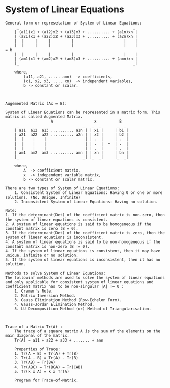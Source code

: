 # System of Linear Equations

    General form or represetation of System of Linear Equations:
         _                                                  _
        | (a11)x1 + (a12)x2 + (a13)x3 + .......... + (a1n)xn |
        | (a21)x1 + (a22)x2 + (a23)x3 + .......... + (a2n)xn |
        |  |     |     |         |                      |    |                   
        |  |     |     |         |                      |    |            = b
        |  |     |     |         |                      |    |
        | (am1)x1 + (am2)x2 + (am3)x3 + .......... + (amn)xn |
        |_                                                  _|  

        where,
            (a11, a21, ..... amn)  -> coefficients,
            (x1, x2, x3, .... xn)  -> independent variables,
            b -> constant or scalar.



    Augemented Matrix (Ax = B):

    System of Linear Equations can be represented in a matrix form. This matrix is called Augmented Matrix.
                        A                  x          B
         _                            _   _  _       _  _
        | a11  a12  a13 .......... a1n | | x1 |     | b1 |
        | a21  a22  a22 .......... a2n | | x2 |     | b2 |
        |  |    |    |                 | | .  |     | .  |
        |  |    |    |                 | | .  |  =  | .  |
        |  |    |    |                 | | .  |     | .  |
        | am1  am2  am3 .......... amn | | xn |     | bn |
        |_                            _| |_  _|     |_  _|

        where,
            A  -> coefficient matrix,
            x  -> independent variable matrix,
            b -> constant or scalar matrix.

    There are two types of System of Linear Equations:
        1. Consistent System of Linear Equations: Having 0 or one or more solutions. (No, Unique, Infinite)
        2. Inconsistent System of Linear Equations: Having no solution.

    Note:
    1. If the determinant(Det) of the coefficient matrix is non-zero, then the system of linear equations is consistent.
    2. A system of linear equations is said to be homogeneous if the constant matrix is zero (B = 0).
    3. If the determinant(Det) of the coefficient matrix is zero, then the system of linear equations is inconsistent.
    4. A system of linear equations is said to be non-homogeneous if the constant matrix is non-zero (B != 0).
    4. If the system of linear equations is consistent, then it may have unique, infinite or no solution.
    5. If the system of linear equations is inconsistent, then it has no solution.

    Methods to solve System of Linear Equations:
    The followinf methods are used to solve the system of linear equations and only applicable for consistent system of linear equations and coefficient matrix has to be non-singular |A| != 0 :
        1. Cramer's Rule.
        2. Matrix Inversion Method.
        3. Gauss Elimination Method (Row-Echelon Form).
        4. Gauss-Jordan Elimination Method.
        5. LU Decomposition Method (or) Method of Triangularisation.



    Trace of a Matrix Tr(A) :
        The trace of a square matrix A is the sum of the elements on the main diagonal of the matrix.
        Tr(A) = a11 + a22 + a33 + ....... + ann

        Properties of Trace:
        1. Tr(A + B) = Tr(A) + Tr(B)
        2. Tr(A - B) = Tr(A) - Tr(B)
        3. Tr(AB) = Tr(BA)
        4. Tr(ABC) = Tr(BCA) = Tr(CAB)
        5. Tr(k x A) = k x Tr(A)

        Program for Trace-of-Matrix.

